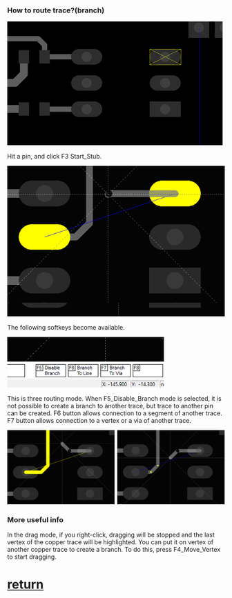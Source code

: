 ### How to route trace?(branch)
 
![](pictures/pin_selected.png)

Hit a pin, and click F3 Start_Stub.
 
![](pictures/routing2.png)
 
The following softkeys become available.
 
![](pictures/rout_menu.png)
 
This is three routing mode. When F5_Disable_Branch mode is selected, it is not possible to create a branch to another trace, but trace to another pin can be created. F6 button allows connection to a segment of another trace. F7 button allows connection to a vertex or a via of another trace.

![](pictures/routing.png)  

### More useful info

In the drag mode, if you right-click, dragging will be stopped and the last vertex of the copper trace will be highlighted.
You can put it on vertex of another copper trace to create a branch. To do this, press F4_Move_Vertex to start dragging.

# [return](How_to.md)

